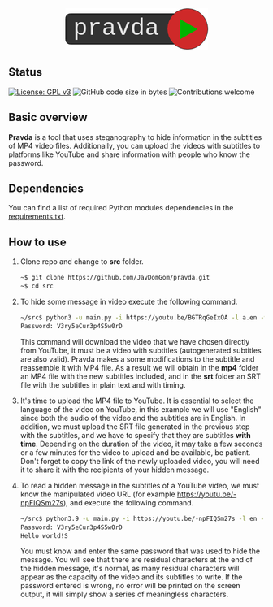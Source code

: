 <div style="text-align: center;">
    <img src="https://github.com/JavDomGom/pravda/blob/main/img/pravda_logo.png">
</div>

## Status

[![License: GPL v3](https://img.shields.io/badge/License-GPLv3-brightgreen.svg)](https://www.gnu.org/licenses/gpl-3.0)
![GitHub code size in bytes](https://img.shields.io/github/languages/code-size/JavDomGom/pravda)
![Contributions welcome](https://img.shields.io/badge/contributions-welcome-brightgreen.svg)

## Basic overview

**Pravda** is a tool that uses steganography to hide information in the subtitles of MP4 video files. Additionally, you can upload the videos with subtitles to platforms like YouTube and share information with people who know the password.

## Dependencies

You can find a list of required Python modules dependencies in the [requirements.txt](https://github.com/JavDomGom/pravda/blob/main/requirements.txt).

## How to use

1. Clone repo and change to **src** folder.
    ```bash
    ~$ git clone https://github.com/JavDomGom/pravda.git
    ~$ cd src
    ```


2. To hide some message in video execute the following command.
    ```bash
    ~/src$ python3 -u main.py -i https://youtu.be/BGTRqGeIxOA -l a.en -w -m "Hello world!"
    Password: V3ry5eCur3p4S5w0rD
    ```
   This command will download the video that we have chosen directly from YouTube, it must be a video with subtitles (autogenerated subtitles are also valid). Pravda makes a some modifications to the subtitle and reassemble it with MP4 file. As a result we will obtain in the **mp4** folder an MP4 file with the new subtitles included, and in the **srt** folder an SRT file with the subtitles in plain text and with timing.


3. It's time to upload the MP4 file to YouTube. It is essential to select the language of the video on YouTube, in this example we will use "English" since both the audio of the video and the subtitles are in English. In addition, we must upload the SRT file generated in the previous step with the subtitles, and we have to specify that they are subtitles **with time**. Depending on the duration of the video, it may take a few seconds or a few minutes for the video to upload and be available, be patient. Don't forget to copy the link of the newly uploaded video, you will need it to share it with the recipients of your hidden message.


4. To read a hidden message in the subtitles of a YouTube video, we must know the manipulated video URL (for example https://youtu.be/-npFIQSm27s), and execute the following command.
   ```bash
   ~/src$ python3.9 -u main.py -i https://youtu.be/-npFIQSm27s -l en -r
   Password: V3ry5eCur3p4S5w0rD
   Hello world!S
   ```
   You must know and enter the same password that was used to hide the message. You will see that there are residual characters at the end of the hidden message, it's normal, as many residual characters will appear as the capacity of the video and its subtitles to write. If the password entered is wrong, no error will be printed on the screen output, it will simply show a series of meaningless characters.
